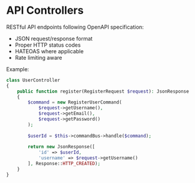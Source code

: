 # API Controllers

RESTful API endpoints following OpenAPI specification:
- JSON request/response format
- Proper HTTP status codes
- HATEOAS where applicable
- Rate limiting aware

Example:
```php
class UserController
{
    public function register(RegisterRequest $request): JsonResponse
    {
        $command = new RegisterUserCommand(
            $request->getUsername(),
            $request->getEmail(),
            $request->getPassword()
        );
        
        $userId = $this->commandBus->handle($command);
        
        return new JsonResponse([
            'id' => $userId,
            'username' => $request->getUsername()
        ], Response::HTTP_CREATED);
    }
}
```